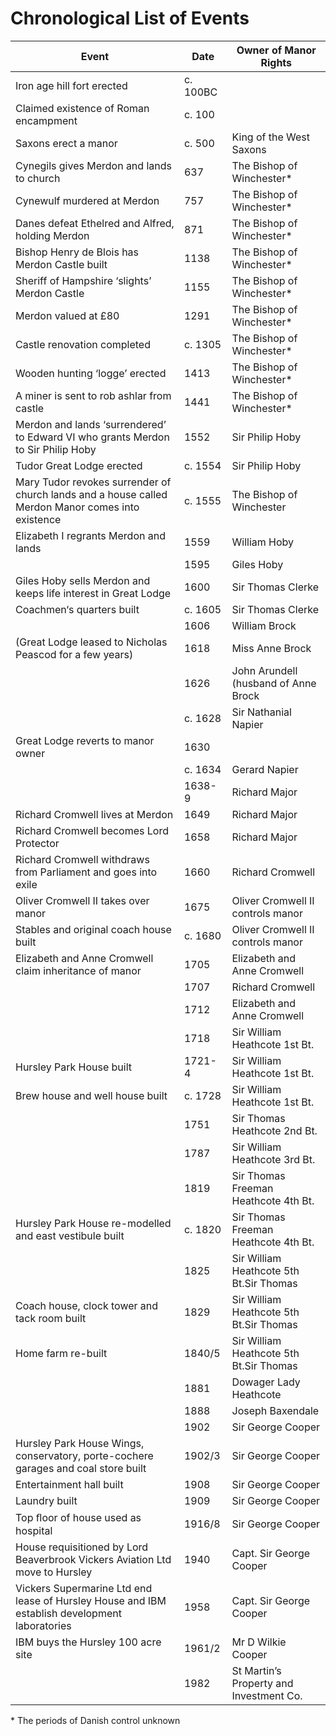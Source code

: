 # Chronological List of Events

| Event | Date | Owner of Manor Rights |
| -- | -- | -- |
| Iron age hill fort erected | c. 100BC | |
| Claimed existence of Roman encampment | c. 100 | |
| Saxons erect a manor | c. 500 | King of the West Saxons |
| Cynegils gives Merdon and lands to church | 637 | The Bishop of Winchester\* |
| Cynewulf murdered at Merdon | 757 | The Bishop of Winchester\* |
| Danes defeat Ethelred and Alfred, holding Merdon | 871 | The Bishop of Winchester\* |
| Bishop Henry de Blois has Merdon Castle built | 1138 | The Bishop of Winchester\* |
| Sheriff of Hampshire ‘slights’ Merdon Castle | 1155 | The Bishop of Winchester\* |
| Merdon valued at £80 | 1291 | The Bishop of Winchester\* |
| Castle renovation completed | c. 1305 | The Bishop of Winchester\* |
| Wooden hunting ‘logge’ erected | 1413 | The Bishop of Winchester\* |
| A miner is sent to rob ashlar from castle | 1441 | The Bishop of Winchester\* |
| Merdon and lands ‘surrendered’ to Edward VI who grants Merdon to Sir Philip Hoby | 1552 | Sir Philip Hoby |
| Tudor Great Lodge erected | c. 1554 | Sir Philip Hoby |
| Mary Tudor revokes surrender of church lands and a house called Merdon Manor comes into existence | c. 1555 | The Bishop of Winchester |
| Elizabeth I regrants Merdon and lands | 1559 | William Hoby |
| | 1595 | Giles Hoby |
| Giles Hoby sells Merdon and keeps life interest in Great Lodge | 1600 | Sir Thomas Clerke |
| Coachmen‘s quarters built | c. 1605 | Sir Thomas Clerke |
| | 1606 | William Brock |
| (Great Lodge leased to Nicholas Peascod for a few years) | 1618 | Miss Anne Brock |
| | 1626 | John Arundell (husband of Anne Brock |
| | c. 1628 | Sir Nathanial Napier |
| Great Lodge reverts to manor owner | 1630
| | c. 1634 | Gerard Napier |
| | 1638-9 | Richard Major |
| Richard Cromwell lives at Merdon | 1649 | Richard Major |
| Richard Cromwell becomes Lord Protector | 1658 | Richard Major |
| Richard Cromwell withdraws from Parliament and goes into exile | 1660 | Richard Cromwell |
| Oliver Cromwell II takes over manor | 1675 | Oliver Cromwell II controls manor |
| Stables and original coach house built | c. 1680 | Oliver Cromwell II controls manor |
| Elizabeth and Anne Cromwell claim inheritance of manor | 1705 | Elizabeth and Anne Cromwell |
| | 1707 | Richard Cromwell |
| | 1712 | Elizabeth and Anne Cromwell |
| | 1718 | Sir William Heathcote 1st Bt. |
| Hursley Park House built | 1721-4 | Sir William Heathcote 1st Bt. |
| Brew house and well house built | c. 1728 | Sir William Heathcote 1st Bt. |
| | 1751 | Sir Thomas Heathcote 2nd Bt. |
| | 1787 | Sir William Heathcote 3rd Bt. |
| | 1819 | Sir Thomas Freeman Heathcote 4th Bt. |
| Hursley Park House re-modelled and east vestibule built | c. 1820 | Sir Thomas Freeman Heathcote 4th Bt. |
| | 1825 | Sir William Heathcote 5th Bt.Sir Thomas |
| Coach house, clock tower and tack room built | 1829 | Sir William Heathcote 5th Bt.Sir Thomas |
| Home farm re-built | 1840/5 | Sir William Heathcote 5th Bt.Sir Thomas |
| | 1881 | Dowager Lady Heathcote |
| | 1888 | Joseph Baxendale |
| | 1902 | Sir George Cooper |
| Hursley Park House Wings, conservatory, porte-cochere garages and coal store built | 1902/3 | Sir George Cooper |
| Entertainment hall built | 1908 | Sir George Cooper |
| Laundry built | 1909 | Sir George Cooper |
| Top ﬂoor of house used as hospital | 1916/8 | Sir George Cooper |
| House requisitioned by Lord Beaverbrook Vickers Aviation Ltd move to Hursley | 1940 | Capt. Sir George Cooper |
| Vickers Supermarine Ltd end lease of Hursley House and IBM establish development laboratories | 1958 | Capt. Sir George Cooper |
| IBM buys the Hursley 100 acre site | 1961/2 | Mr D Wilkie Cooper |
| | 1982 | St Martin’s Property and Investment Co. |

\* The periods of Danish control unknown


 

